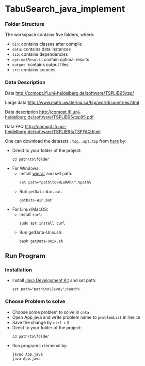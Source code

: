 # TabuSearch_java_implement
### Folder Structure

The workspace contains five folders, where:

- `bin`: contains classes after compile
- `data`: contains data instances
- `lib`: contains dependencies
- `optimalResults` contain optimal results
- `output`: contains output files
- `src`: contains sources

### Data Description

Data
http://comopt.ifi.uni-heidelberg.de/software/TSPLIB95/tsp/

Large data
http://www.math.uwaterloo.ca/tsp/world/countries.html

Data description
http://comopt.ifi.uni-heidelberg.de/software/TSPLIB95/tsp95.pdf

Data FAQ
http://comopt.ifi.uni-heidelberg.de/software/TSPLIB95/TSPFAQ.html

One can download the datasets `.tsp`, `.opt.tsp` from [here](http://comopt.ifi.uni-heidelberg.de/software/TSPLIB95/tsp/ALL_tsp.tar.gz) by:
- Direct to your folder of the project:
    ```
    cd path\to\folder
    ```
- For Windows:
    - Install [winrar](https://www.win-rar.com/start.html?&L=10) and set path:
        ```
        set path="path\to\WinRAR\";%path%
        ```
    - Run `getData-Win.bat`:
        ```console
        getData-Win.bat
        ```
- For Linux/MacOS:
    - Install `curl`:
        ```
        sudo apt install curl
        ```
    - Run getData-Unix.sh:
        ```
        bash getData-Unix.sh
        ```

## Run Program

### Installation
- Install [Java Development Kit](https://www.oracle.com/java/technologies/downloads/) and set path:
    ```
    set path="path\to\Java\";%path%
    ```

### Choose Problem to solve

- Choose some problem to solve in `data`
- Open App.java and write problem name to `problemList` in line `10`
- Save the change by `ctrl` + `S`
- Direct to your folder of the project:
    ```
    cd path\to\folder
    ```
- Run program in terminal by:
    ```
    javac App.java
    java App.java
    ```
